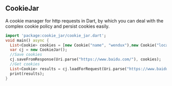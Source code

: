 ## CookieJar
A cookie manager for http requests in Dart, by which you can deal with the complex cookie policy and persist cookies easily.

```dart
import 'package:cookie_jar/cookie_jar.dart';
void main() async {
  List<Cookie> cookies = [new Cookie("name", "wendux"),new Cookie("location", "china")];
  var cj = new CookieJar();
  //Save cookies   
  cj.saveFromResponse(Uri.parse("https://www.baidu.com/"), cookies);
  //Get cookies  
  List<Cookie> results = cj.loadForRequest(Uri.parse("https://www.baidu.com/xx"));
  print(results);  
}  
```